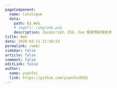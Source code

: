 ```yaml
---
pageComponent:
  name: Catalogue
  data:
    path: 03.Web
    # imgUrl: /img/web.png
    description: JavaScript、ES6、Vue 框架等前端技术
title: Web
date: 2020-03-11 21:50:53
permalink: /web/
sidebar: false
article: false
comment: false
editLink: false
author:
  name: yuanfei
  link: https://github.com/yuanfei0501
---
```

